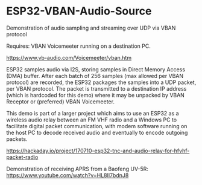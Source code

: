 # ESP32-VBAN-Audio-Source
Demonstration of audio sampling and streaming over UDP via VBAN protocol

Requires:  VBAN Voicemeeter running on a destination PC.

https://www.vb-audio.com/Voicemeeter/vban.htm


ESP32 samples audio via I2S, storing samples in Direct Memory Access (DMA) buffer.  After each batch of 256 samples (max allowed per VBAN protocol) are recorded, the ESP32 packages the samples into a UDP packet, per VBAN protocol.  The packet is transmitted to a destination IP address (which is hardcoded for this demo) where it may be unpacked by VBAN Receptor or (preferred) VBAN Voicemeeter.

This demo is part of a larger project which aims to use an ESP32 as a wireless audio relay between an FM VHF radio and a Windows PC to facilitate digital packet communication, with modem software running on the host PC to decode received audio and eventually to encode outgoing packets.

https://hackaday.io/project/170710-esp32-tnc-and-audio-relay-for-hfvhf-packet-radio


Demonstration of receiving APRS from a Baofeng UV-5R:
https://www.youtube.com/watch?v=HL8Il7bdnJ8

